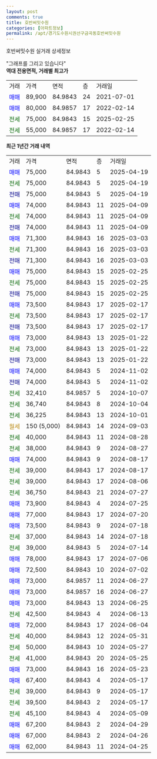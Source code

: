 ```yaml
---
layout: post
comments: true
title: 호반써밋수원
categories: [아파트정보]
permalink: /apt/경기도수원시권선구금곡동호반써밋수원
---
```


호반써밋수원 실거래 상세정보

<script type="text/javascript">
  google.charts.load('current', {'packages':['line', 'corechart']});
  google.charts.setOnLoadCallback(drawChart);

  function drawChart() {
    var data = new google.visualization.DataTable();
    data.addColumn('date', '거래일');
    data.addColumn('number', "매매");
    data.addColumn('number', "전세");
    data.addColumn('number', "전매");

    data.addRows([[new Date(Date.parse("2025-04-19")), 75000, null, null], [new Date(Date.parse("2025-04-19")), null, 75000, null], [new Date(Date.parse("2025-04-19")), null, null, 75000], [new Date(Date.parse("2025-04-09")), 74000, null, null], [new Date(Date.parse("2025-04-09")), null, 74000, null], [new Date(Date.parse("2025-04-09")), null, null, 74000], [new Date(Date.parse("2025-03-03")), 71300, null, null], [new Date(Date.parse("2025-03-03")), null, 71300, null], [new Date(Date.parse("2025-03-03")), null, null, 71300], [new Date(Date.parse("2025-02-25")), 75000, null, null], [new Date(Date.parse("2025-02-25")), null, 75000, null], [new Date(Date.parse("2025-02-25")), null, null, 75000], [new Date(Date.parse("2025-02-17")), 73500, null, null], [new Date(Date.parse("2025-02-17")), null, 73500, null], [new Date(Date.parse("2025-02-17")), null, null, 73500], [new Date(Date.parse("2025-01-22")), 73000, null, null], [new Date(Date.parse("2025-01-22")), null, 73000, null], [new Date(Date.parse("2025-01-22")), null, null, 73000], [new Date(Date.parse("2024-11-02")), 74000, null, null], [new Date(Date.parse("2024-11-02")), null, null, 74000], [new Date(Date.parse("2024-10-07")), null, 32410, null], [new Date(Date.parse("2024-10-04")), null, 36740, null], [new Date(Date.parse("2024-10-01")), null, 36225, null], [new Date(Date.parse("2024-09-03")), null, null, null], [new Date(Date.parse("2024-08-28")), null, 40000, null], [new Date(Date.parse("2024-08-27")), null, 38000, null], [new Date(Date.parse("2024-08-17")), 74000, null, null], [new Date(Date.parse("2024-08-17")), null, 39000, null], [new Date(Date.parse("2024-08-06")), null, 39000, null], [new Date(Date.parse("2024-07-27")), null, 36750, null], [new Date(Date.parse("2024-07-25")), 73900, null, null], [new Date(Date.parse("2024-07-20")), 77000, null, null], [new Date(Date.parse("2024-07-18")), 73500, null, null], [new Date(Date.parse("2024-07-18")), null, 37000, null], [new Date(Date.parse("2024-07-14")), null, 39000, null], [new Date(Date.parse("2024-07-06")), 78000, null, null], [new Date(Date.parse("2024-07-02")), 72500, null, null], [new Date(Date.parse("2024-06-27")), 73000, null, null], [new Date(Date.parse("2024-06-27")), 73000, null, null], [new Date(Date.parse("2024-06-25")), 73000, null, null], [new Date(Date.parse("2024-06-13")), null, 42500, null], [new Date(Date.parse("2024-06-04")), 72000, null, null], [new Date(Date.parse("2024-05-31")), null, 40000, null], [new Date(Date.parse("2024-05-27")), null, 50000, null], [new Date(Date.parse("2024-05-25")), null, 41000, null], [new Date(Date.parse("2024-05-23")), 73000, null, null], [new Date(Date.parse("2024-05-17")), 67400, null, null], [new Date(Date.parse("2024-05-17")), null, 39000, null], [new Date(Date.parse("2024-05-17")), null, 39500, null], [new Date(Date.parse("2024-05-09")), null, 45100, null], [new Date(Date.parse("2024-04-29")), 67200, null, null], [new Date(Date.parse("2024-04-26")), 67000, null, null], [new Date(Date.parse("2024-04-25")), 62000, null, null]]);

    var options = {
      hAxis: {
        format: 'yyyy/MM/dd'
      },    
      lineWidth: 0,
      pointsVisible: true,    
      title: '최근 1년간 유형별 실거래가 분포',
      legend: { position: 'bottom' }
    };

    var formatter = new google.visualization.NumberFormat({pattern:'###,###'} );
    formatter.format(data, 1);
    formatter.format(data, 2);
    
    setTimeout(function() {
        var chart = new google.visualization.LineChart(document.getElementById('columnchart_material'));
        chart.draw(data, (options));
        document.getElementById('loading').style.display = 'none';
    }, 200);
  }
</script>


<div id="loading" style="z-index:20; display: block; margin-left: 0px">"그래프를 그리고 있습니다"</div>
<div id="columnchart_material" style="width: 95%; margin-left: 0px; display: block"></div>
<!-- contents start -->
<b>역대 전용면적, 거래별 최고가</b>
<table class="sortable">
    <tr>
      <td>거래</td>
      <td>가격</td>
      <td>면적</td>
      <td>층</td>
      <td>거래일</td>
    </tr>
        <tr>
          <td><a style="color: blue">매매</a></td>
          <td>89,900</td>
          <td>84.9843</td>
          <td>24</td>
          <td>2021-07-01</td>
        </tr>            <tr>
          <td><a style="color: blue">매매</a></td>
          <td>80,000</td>
          <td>84.9857</td>
          <td>17</td>
          <td>2022-02-14</td>
        </tr>        
        <tr>
              <td><a style="color: darkgreen">전세</a></td>
              <td>75,000</td>
              <td>84.9843</td>
              <td>15</td>
              <td>2025-02-25</td>
            </tr>            <tr>
              <td><a style="color: darkgreen">전세</a></td>
              <td>55,000</td>
              <td>84.9857</td>
              <td>17</td>
              <td>2022-02-14</td>
            </tr>        
    
</table>

<b>최근 1년간 거래 내역</b>

<table class="sortable">
    <tr>
      <td>거래</td>
      <td>가격</td>
      <td>면적</td>
      <td>층</td>
      <td>거래일</td>
    </tr>
    <tr>
      <td><a style="color: blue">매매</a></td>
      <td>75,000</td>
      <td>84.9843</td>
      <td>5</td>
      <td>2025-04-19</td>
    </tr>          <tr>
      <td><a style="color: darkgreen">전세</a></td>
      <td>75,000</td>
      <td>84.9843</td>
      <td>5</td>
      <td>2025-04-19</td>
    </tr>          <tr>
      <td><a style="color: darkblue">전매</a></td>
      <td>75,000</td>
      <td>84.9843</td>
      <td>5</td>
      <td>2025-04-19</td>
    </tr>          <tr>
      <td><a style="color: blue">매매</a></td>
      <td>74,000</td>
      <td>84.9843</td>
      <td>11</td>
      <td>2025-04-09</td>
    </tr>          <tr>
      <td><a style="color: darkgreen">전세</a></td>
      <td>74,000</td>
      <td>84.9843</td>
      <td>11</td>
      <td>2025-04-09</td>
    </tr>          <tr>
      <td><a style="color: darkblue">전매</a></td>
      <td>74,000</td>
      <td>84.9843</td>
      <td>11</td>
      <td>2025-04-09</td>
    </tr>          <tr>
      <td><a style="color: blue">매매</a></td>
      <td>71,300</td>
      <td>84.9843</td>
      <td>16</td>
      <td>2025-03-03</td>
    </tr>          <tr>
      <td><a style="color: darkgreen">전세</a></td>
      <td>71,300</td>
      <td>84.9843</td>
      <td>16</td>
      <td>2025-03-03</td>
    </tr>          <tr>
      <td><a style="color: darkblue">전매</a></td>
      <td>71,300</td>
      <td>84.9843</td>
      <td>16</td>
      <td>2025-03-03</td>
    </tr>          <tr>
      <td><a style="color: blue">매매</a></td>
      <td>75,000</td>
      <td>84.9843</td>
      <td>15</td>
      <td>2025-02-25</td>
    </tr>          <tr>
      <td><a style="color: darkgreen">전세</a></td>
      <td>75,000</td>
      <td>84.9843</td>
      <td>15</td>
      <td>2025-02-25</td>
    </tr>          <tr>
      <td><a style="color: darkblue">전매</a></td>
      <td>75,000</td>
      <td>84.9843</td>
      <td>15</td>
      <td>2025-02-25</td>
    </tr>          <tr>
      <td><a style="color: blue">매매</a></td>
      <td>73,500</td>
      <td>84.9843</td>
      <td>17</td>
      <td>2025-02-17</td>
    </tr>          <tr>
      <td><a style="color: darkgreen">전세</a></td>
      <td>73,500</td>
      <td>84.9843</td>
      <td>17</td>
      <td>2025-02-17</td>
    </tr>          <tr>
      <td><a style="color: darkblue">전매</a></td>
      <td>73,500</td>
      <td>84.9843</td>
      <td>17</td>
      <td>2025-02-17</td>
    </tr>          <tr>
      <td><a style="color: blue">매매</a></td>
      <td>73,000</td>
      <td>84.9843</td>
      <td>13</td>
      <td>2025-01-22</td>
    </tr>          <tr>
      <td><a style="color: darkgreen">전세</a></td>
      <td>73,000</td>
      <td>84.9843</td>
      <td>13</td>
      <td>2025-01-22</td>
    </tr>          <tr>
      <td><a style="color: darkblue">전매</a></td>
      <td>73,000</td>
      <td>84.9843</td>
      <td>13</td>
      <td>2025-01-22</td>
    </tr>          <tr>
      <td><a style="color: blue">매매</a></td>
      <td>74,000</td>
      <td>84.9843</td>
      <td>5</td>
      <td>2024-11-02</td>
    </tr>          <tr>
      <td><a style="color: darkblue">전매</a></td>
      <td>74,000</td>
      <td>84.9843</td>
      <td>5</td>
      <td>2024-11-02</td>
    </tr>          <tr>
      <td><a style="color: darkgreen">전세</a></td>
      <td>32,410</td>
      <td>84.9857</td>
      <td>5</td>
      <td>2024-10-07</td>
    </tr>          <tr>
      <td><a style="color: darkgreen">전세</a></td>
      <td>36,740</td>
      <td>84.9843</td>
      <td>8</td>
      <td>2024-10-04</td>
    </tr>          <tr>
      <td><a style="color: darkgreen">전세</a></td>
      <td>36,225</td>
      <td>84.9843</td>
      <td>13</td>
      <td>2024-10-01</td>
    </tr>          <tr>
      <td><a style="color: darkgoldenrod">월세</a></td>
      <td>150 (5,000)</td>
      <td>84.9843</td>
      <td>14</td>
      <td>2024-09-03</td>
    </tr>          <tr>
      <td><a style="color: darkgreen">전세</a></td>
      <td>40,000</td>
      <td>84.9843</td>
      <td>11</td>
      <td>2024-08-28</td>
    </tr>          <tr>
      <td><a style="color: darkgreen">전세</a></td>
      <td>38,000</td>
      <td>84.9843</td>
      <td>9</td>
      <td>2024-08-27</td>
    </tr>          <tr>
      <td><a style="color: blue">매매</a></td>
      <td>74,000</td>
      <td>84.9843</td>
      <td>9</td>
      <td>2024-08-17</td>
    </tr>          <tr>
      <td><a style="color: darkgreen">전세</a></td>
      <td>39,000</td>
      <td>84.9843</td>
      <td>17</td>
      <td>2024-08-17</td>
    </tr>          <tr>
      <td><a style="color: darkgreen">전세</a></td>
      <td>39,000</td>
      <td>84.9843</td>
      <td>17</td>
      <td>2024-08-06</td>
    </tr>          <tr>
      <td><a style="color: darkgreen">전세</a></td>
      <td>36,750</td>
      <td>84.9843</td>
      <td>21</td>
      <td>2024-07-27</td>
    </tr>          <tr>
      <td><a style="color: blue">매매</a></td>
      <td>73,900</td>
      <td>84.9843</td>
      <td>4</td>
      <td>2024-07-25</td>
    </tr>          <tr>
      <td><a style="color: blue">매매</a></td>
      <td>77,000</td>
      <td>84.9843</td>
      <td>17</td>
      <td>2024-07-20</td>
    </tr>          <tr>
      <td><a style="color: blue">매매</a></td>
      <td>73,500</td>
      <td>84.9843</td>
      <td>9</td>
      <td>2024-07-18</td>
    </tr>          <tr>
      <td><a style="color: darkgreen">전세</a></td>
      <td>37,000</td>
      <td>84.9843</td>
      <td>14</td>
      <td>2024-07-18</td>
    </tr>          <tr>
      <td><a style="color: darkgreen">전세</a></td>
      <td>39,000</td>
      <td>84.9843</td>
      <td>5</td>
      <td>2024-07-14</td>
    </tr>          <tr>
      <td><a style="color: blue">매매</a></td>
      <td>78,000</td>
      <td>84.9843</td>
      <td>17</td>
      <td>2024-07-06</td>
    </tr>          <tr>
      <td><a style="color: blue">매매</a></td>
      <td>72,500</td>
      <td>84.9843</td>
      <td>10</td>
      <td>2024-07-02</td>
    </tr>          <tr>
      <td><a style="color: blue">매매</a></td>
      <td>73,000</td>
      <td>84.9857</td>
      <td>11</td>
      <td>2024-06-27</td>
    </tr>          <tr>
      <td><a style="color: blue">매매</a></td>
      <td>73,000</td>
      <td>84.9857</td>
      <td>16</td>
      <td>2024-06-27</td>
    </tr>          <tr>
      <td><a style="color: blue">매매</a></td>
      <td>73,000</td>
      <td>84.9843</td>
      <td>13</td>
      <td>2024-06-25</td>
    </tr>          <tr>
      <td><a style="color: darkgreen">전세</a></td>
      <td>42,500</td>
      <td>84.9843</td>
      <td>4</td>
      <td>2024-06-13</td>
    </tr>          <tr>
      <td><a style="color: blue">매매</a></td>
      <td>72,000</td>
      <td>84.9843</td>
      <td>17</td>
      <td>2024-06-04</td>
    </tr>          <tr>
      <td><a style="color: darkgreen">전세</a></td>
      <td>40,000</td>
      <td>84.9843</td>
      <td>12</td>
      <td>2024-05-31</td>
    </tr>          <tr>
      <td><a style="color: darkgreen">전세</a></td>
      <td>50,000</td>
      <td>84.9843</td>
      <td>10</td>
      <td>2024-05-27</td>
    </tr>          <tr>
      <td><a style="color: darkgreen">전세</a></td>
      <td>41,000</td>
      <td>84.9843</td>
      <td>20</td>
      <td>2024-05-25</td>
    </tr>          <tr>
      <td><a style="color: blue">매매</a></td>
      <td>73,000</td>
      <td>84.9843</td>
      <td>16</td>
      <td>2024-05-23</td>
    </tr>          <tr>
      <td><a style="color: blue">매매</a></td>
      <td>67,400</td>
      <td>84.9843</td>
      <td>4</td>
      <td>2024-05-17</td>
    </tr>          <tr>
      <td><a style="color: darkgreen">전세</a></td>
      <td>39,000</td>
      <td>84.9843</td>
      <td>9</td>
      <td>2024-05-17</td>
    </tr>          <tr>
      <td><a style="color: darkgreen">전세</a></td>
      <td>39,500</td>
      <td>84.9843</td>
      <td>2</td>
      <td>2024-05-17</td>
    </tr>          <tr>
      <td><a style="color: darkgreen">전세</a></td>
      <td>45,100</td>
      <td>84.9843</td>
      <td>4</td>
      <td>2024-05-09</td>
    </tr>          <tr>
      <td><a style="color: blue">매매</a></td>
      <td>67,200</td>
      <td>84.9843</td>
      <td>2</td>
      <td>2024-04-29</td>
    </tr>          <tr>
      <td><a style="color: blue">매매</a></td>
      <td>67,000</td>
      <td>84.9843</td>
      <td>2</td>
      <td>2024-04-26</td>
    </tr>          <tr>
      <td><a style="color: blue">매매</a></td>
      <td>62,000</td>
      <td>84.9843</td>
      <td>11</td>
      <td>2024-04-25</td>
    </tr>      </table>
<!-- contents end -->    

